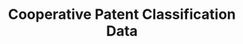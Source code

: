 ---
bigquery: https://console.cloud.google.com/bigquery?p=patents-public-data&d=cpc&page=dataset
citation: '“Cooperative Patent Classification” by the EPO and USPTO, for public use. '
contributors: EPO, USPTO
cost: None
description: Cooperative Patent Classification Data contains the scheme and definitions
  of the Cooperative Patent Classification system for classifying patent documents.
  The CPC is the result of a partnership between the EPO and the USPTO in their joint
  effort to develop a common, internationally compatible classification system for
  technical documents, in particular patent publications, which will be used by both
  offices in the patent granting process
documentation: https://www.cooperativepatentclassification.org/cpcSchemeAndDefinitions
last_edit: 04/11/2022, 11:40:57
location: https://www.cooperativepatentclassification.org/index
maintained_by: USPTO, EPO
schema_fields:
- ipc_concordant
- children
- parents
- glossary
- ipcConcordant
- residualReferences
- not_allocatable
- title_part
- breakdownCode
- dateRevised
- child_groups
- breakdown_code
- date_revised
- titlePart
- childGroups
- definition
- application_references
- titleFull
- limiting_references
- synonyms
- title_full
- additional_only
- limitingReferences
- informativeReferences
- residual_references
- informative_references
- sizeCache
- symbol
- applicationReferences
- notAllocatable
- status
- level
shortname: cooperative_patent_classification
tags:
- patents
- science
title: Cooperative Patent Classification Data
uuid: 984374a7-16e9-4b35-9445-458daceb01bf
---